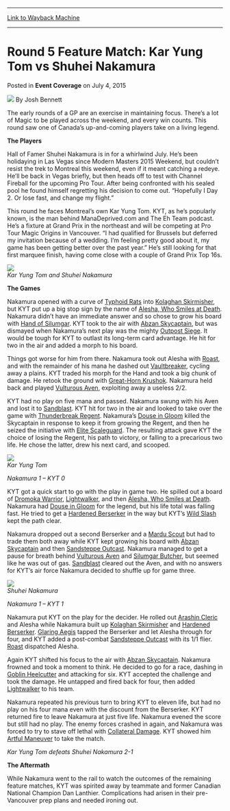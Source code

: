 
---
[Link to Wayback Machine](https://web.archive.org/web/20150707223335/http://magic.wizards.com/en/events/coverage/gp15mon/round-5-feature-match-kar-yung-tom-vs-shuhei-nakamura-2015-07-04)

[_metadata_:author]:- "Josh Bennett"
[_metadata_:description]:- "The early rounds of a GP are an exercise in maintaining focus. There’s a lot of Magic to be played across the weekend, and every win counts. This round saw one of Canada’s up-and-coming players take on a living legend. The Players"
[_metadata_:generator]:- "Drupal 7 (http://drupal.org)"
[_metadata_:node]:- "409021"
[_metadata_:publish_date]:- "2015-07-04"
[_metadata_:source]:- "div-main-content"
[_metadata_:title]:- "Round 5 Feature Match: Kar Yung Tom vs Shuhei Nakamura"
[_metadata_:wayback_capture_timestamp]:- "2015-07-07 22:33:35"
[_metadata_:wayback_raw_url]:- "https://web.archive.org/web/20150707223335id_/http://magic.wizards.com/en/events/coverage/gp15mon/round-5-feature-match-kar-yung-tom-vs-shuhei-nakamura-2015-07-04"
[_metadata_:wayback_url]:- "http://magic.wizards.com/en/events/coverage/gp15mon/round-5-feature-match-kar-yung-tom-vs-shuhei-nakamura-2015-07-04"
---


Round 5 Feature Match: Kar Yung Tom vs Shuhei Nakamura
======================================================



 Posted in **Event Coverage**
 on July 4, 2015 






![](https://media.magic.wizards.com/styles/auth_small/public/images/person/authorpic_joshbennett.jpg)
By Josh Bennett











The early rounds of a GP are an exercise in maintaining focus. There’s a lot of Magic to be played across the weekend, and every win counts. This round saw one of Canada’s up-and-coming players take on a living legend.



**The Players**



Hall of Famer Shuhei Nakamura is in for a whirlwind July. He’s been holidaying in Las Vegas since Modern Masters 2015 Weekend, but couldn’t resist the trek to Montreal this weekend, even if it meant catching a redeye. He’ll be back in Vegas briefly, but then heads off to test with Channel Fireball for the upcoming Pro Tour. After being confronted with his sealed pool he found himself regretting his decision to come out. “Hopefully I Day 2. Or lose fast, and change my flight.”



This round he faces Montreal’s own Kar Yung Tom. KYT, as he’s popularly known, is the man behind ManaDeprived.com and The Eh Team podcast. He’s a fixture at Grand Prix in the northeast and will be competing at Pro Tour Magic Origins in Vancouver. “I had qualified for Brussels but deferred my invitation because of a wedding. I’m feeling pretty good about it, my game has been getting better over the past year.” He’s still looking for that first marquee finish, having come close with a couple of Grand Prix Top 16s.


![](https://media.wizards.com/2015/events/gpmon15/gpmontreal2015_r5.jpg)  
*Kar Yung Tom and Shuhei Nakamura*



**The Games**



Nakamura opened with a curve of [Typhoid Rats](http://gatherer.wizards.com/Pages/Card/Details.aspx?name=Typhoid+Rats) into [Kolaghan Skirmisher](http://gatherer.wizards.com/Pages/Card/Details.aspx?name=Kolaghan+Skirmisher), but KYT put up a big stop sign by the name of [Alesha, Who Smiles at Death](http://gatherer.wizards.com/Pages/Card/Details.aspx?name=Alesha%2C+Who+Smiles+at+Death). Nakamura didn’t have an immediate answer and so chose to grow his board with [Hand of Silumgar](http://gatherer.wizards.com/Pages/Card/Details.aspx?name=Hand+of+Silumgar). KYT took to the air with [Abzan Skycaptain](http://gatherer.wizards.com/Pages/Card/Details.aspx?name=Abzan+Skycaptain), but was dismayed when Nakamura’s next play was the mighty [Outpost Siege](http://gatherer.wizards.com/Pages/Card/Details.aspx?name=Outpost+Siege). It would be tough for KYT to outlast its long-term card advantage. He hit for two in the air and added a morph to his board.



Things got worse for him from there. Nakamura took out Alesha with [Roast](http://gatherer.wizards.com/Pages/Card/Details.aspx?name=Roast), and with the remainder of his mana he dashed out [Vaultbreaker](http://gatherer.wizards.com/Pages/Card/Details.aspx?name=Vaultbreaker), cycling away a plains. KYT traded his morph for the Hand and took a big chunk of damage. He retook the ground with [Great-Horn Krushok](http://gatherer.wizards.com/Pages/Card/Details.aspx?name=Great-Horn+Krushok). Nakamura held back and played [Vulturous Aven](http://gatherer.wizards.com/Pages/Card/Details.aspx?name=Vulturous+Aven), exploiting away a useless 2/2.



KYT had no play on five mana and passed. Nakamura swung with his Aven and lost it to [Sandblast](http://gatherer.wizards.com/Pages/Card/Details.aspx?name=Sandblast). KYT hit for two in the air and looked to take over the game with [Thunderbreak Regent](http://gatherer.wizards.com/Pages/Card/Details.aspx?name=Thunderbreak+Regent). Nakamura’s [Douse in Gloom](http://gatherer.wizards.com/Pages/Card/Details.aspx?name=Douse+in+Gloom) killed the Skycaptain in response to keep it from growing the Regent, and then he seized the initiative with [Elite Scaleguard](http://gatherer.wizards.com/Pages/Card/Details.aspx?name=Elite+Scaleguard). The resulting attack gave KYT the choice of losing the Regent, his path to victory, or falling to a precarious two life. He chose the latter, drew his next card, and scooped.


![](https://media.wizards.com/2015/events/gpmon15/gpmontreal2015_r5kyt.jpg)  
*Kar Yung Tom*



*Nakamura 1 – KYT 0*



KYT got a quick start to go with the play in game two. He spilled out a board of [Dromoka Warrior](http://gatherer.wizards.com/Pages/Card/Details.aspx?name=Dromoka+Warrior), [Lightwalker](http://gatherer.wizards.com/Pages/Card/Details.aspx?name=Lightwalker), and then [Alesha, Who Smiles at Death](http://gatherer.wizards.com/Pages/Card/Details.aspx?name=Alesha%2C+Who+Smiles+at+Death). Nakamura had [Douse in Gloom](http://gatherer.wizards.com/Pages/Card/Details.aspx?name=Douse+in+Gloom) for the legend, but his life total was falling fast. He tried to get a [Hardened Berserker](http://gatherer.wizards.com/Pages/Card/Details.aspx?name=Hardened+Berserker) in the way but KYT’s [Wild Slash](http://gatherer.wizards.com/Pages/Card/Details.aspx?name=Wild+Slash) kept the path clear.



Nakamura dropped out a second Berserker and a [Mardu Scout](http://gatherer.wizards.com/Pages/Card/Details.aspx?name=Mardu+Scout) but had to trade them both away while KYT kept growing his board with [Abzan Skycaptain](http://gatherer.wizards.com/Pages/Card/Details.aspx?name=Abzan+Skycaptain) and then [Sandsteppe Outcast](http://gatherer.wizards.com/Pages/Card/Details.aspx?name=Sandsteppe+Outcast). Nakamura managed to get a pause for breath behind [Vulturous Aven](http://gatherer.wizards.com/Pages/Card/Details.aspx?name=Vulturous+Aven) and [Silumgar Butcher](http://gatherer.wizards.com/Pages/Card/Details.aspx?name=Silumgar+Butcher), but seemed like he was out of gas. [Sandblast](http://gatherer.wizards.com/Pages/Card/Details.aspx?name=Sandblast) cleared out the Aven, and with no answers for KYT’s air force Nakamura decided to shuffle up for game three.


![](https://media.wizards.com/2015/events/gpmon15/gpmontreal2015_r5nakamura.jpg)  
*Shuhei Nakamura*



*Nakamura 1 – KYT 1*



Nakamura put KYT on the play for the decider. He rolled out [Arashin Cleric](http://gatherer.wizards.com/Pages/Card/Details.aspx?name=Arashin+Cleric) and Alesha while Nakamura built up [Kolaghan Skirmisher](http://gatherer.wizards.com/Pages/Card/Details.aspx?name=Kolaghan+Skirmisher) and [Hardened Berserker](http://gatherer.wizards.com/Pages/Card/Details.aspx?name=Hardened+Berserker). [Glaring Aegis](http://gatherer.wizards.com/Pages/Card/Details.aspx?name=Glaring+Aegis) tapped the Berserker and let Alesha through for four, and KYT added a post-combat [Sandsteppe Outcast](http://gatherer.wizards.com/Pages/Card/Details.aspx?name=Sandsteppe+Outcast) with its 1/1 flier. [Roast](http://gatherer.wizards.com/Pages/Card/Details.aspx?name=Roast) dispatched Alesha.



Again KYT shifted his focus to the air with [Abzan Skycaptain](http://gatherer.wizards.com/Pages/Card/Details.aspx?name=Abzan+Skycaptain). Nakamura frowned and took a moment to think. He decided to go for a race, dashing in [Goblin Heelcutter](http://gatherer.wizards.com/Pages/Card/Details.aspx?name=Goblin+Heelcutter) and attacking for six. KYT accepted the challenge and took the damage. He untapped and fired back for four, then added [Lightwalker](http://gatherer.wizards.com/Pages/Card/Details.aspx?name=Lightwalker) to his team.



Nakamura repeated his previous turn to bring KYT to eleven life, but had no play on his four mana even with the discount from the Berserker. KYT returned fire to leave Nakamura at just five life. Nakamura evened the score but still had no play. The enemy forces crashed in again, and Nakamura was forced to try to stave off lethal with [Collateral Damage](http://gatherer.wizards.com/Pages/Card/Details.aspx?name=Collateral+Damage). KYT showed him [Artful Maneuver](http://gatherer.wizards.com/Pages/Card/Details.aspx?name=Artful+Maneuver) to take the match.



*Kar Yung Tom defeats Shuhei Nakamura 2-1*




**The Aftermath**



While Nakamura went to the rail to watch the outcomes of the remaining feature matches, KYT was spirited away by teammate and former Canadian National Champion Dan Lanthier. Complications had arisen in their pre-Vancouver prep plans and needed ironing out.







